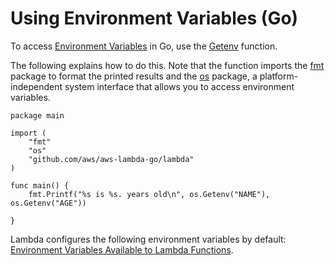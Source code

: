 # Using Environment Variables \(Go\)<a name="go-programming-model-env-variables"></a>

To access [Environment Variables](env_variables.md) in Go, use the [Getenv](https://golang.org/pkg/os/#Getenv) function\.

The following explains how to do this\. Note that the function imports the [fmt](https://golang.org/cmd/gofmt) package to format the printed results and the [os](https://golang.org/pkg/os/) package, a platform\-independent system interface that allows you to access environment variables\.

```
package main

import (
	"fmt"
	"os"
	"github.com/aws/aws-lambda-go/lambda"
)

func main() {
	fmt.Printf("%s is %s. years old\n", os.Getenv("NAME"), os.Getenv("AGE"))

}
```

Lambda configures the following environment variables by default: [Environment Variables Available to Lambda Functions](current-supported-versions.md#lambda-environment-variables)\.